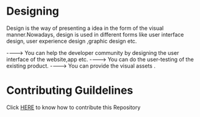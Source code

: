 # Designing
Design is the way of presenting a idea in the form of the visual manner.Nowadays, design is used in different forms like user interface design, user experience design ,graphic design etc. 

----> You can help the developer community by designing the user interface of the website,app etc.
----> You can do the user-testing of the existing product.
----> You can provide the visual assets .
# Contributing Guildelines
Click [HERE](https://github.com/Developer-Student-Clubs-MMDU/Backend-Web-Development/blob/master/Contributing.md) to know how to contribute this Repository
